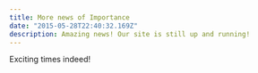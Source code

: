 ```yaml
---
title: More news of Importance
date: "2015-05-28T22:40:32.169Z"
description: Amazing news! Our site is still up and running!
---
```


Exciting times indeed!

